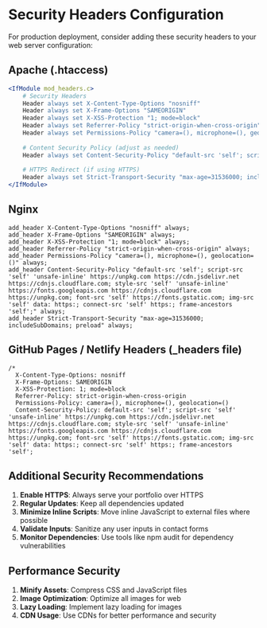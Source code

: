 # Security Headers Configuration

For production deployment, consider adding these security headers to your web server configuration:

## Apache (.htaccess)
```apache
<IfModule mod_headers.c>
    # Security Headers
    Header always set X-Content-Type-Options "nosniff"
    Header always set X-Frame-Options "SAMEORIGIN"
    Header always set X-XSS-Protection "1; mode=block"
    Header always set Referrer-Policy "strict-origin-when-cross-origin"
    Header always set Permissions-Policy "camera=(), microphone=(), geolocation=()"
    
    # Content Security Policy (adjust as needed)
    Header always set Content-Security-Policy "default-src 'self'; script-src 'self' 'unsafe-inline' https://unpkg.com https://cdn.jsdelivr.net https://cdnjs.cloudflare.com; style-src 'self' 'unsafe-inline' https://fonts.googleapis.com https://cdnjs.cloudflare.com https://unpkg.com; font-src 'self' https://fonts.gstatic.com; img-src 'self' data: https:; connect-src 'self' https:; frame-ancestors 'self';"
    
    # HTTPS Redirect (if using HTTPS)
    Header always set Strict-Transport-Security "max-age=31536000; includeSubDomains; preload"
</IfModule>
```

## Nginx
```nginx
add_header X-Content-Type-Options "nosniff" always;
add_header X-Frame-Options "SAMEORIGIN" always;
add_header X-XSS-Protection "1; mode=block" always;
add_header Referrer-Policy "strict-origin-when-cross-origin" always;
add_header Permissions-Policy "camera=(), microphone=(), geolocation=()" always;
add_header Content-Security-Policy "default-src 'self'; script-src 'self' 'unsafe-inline' https://unpkg.com https://cdn.jsdelivr.net https://cdnjs.cloudflare.com; style-src 'self' 'unsafe-inline' https://fonts.googleapis.com https://cdnjs.cloudflare.com https://unpkg.com; font-src 'self' https://fonts.gstatic.com; img-src 'self' data: https:; connect-src 'self' https:; frame-ancestors 'self';" always;
add_header Strict-Transport-Security "max-age=31536000; includeSubDomains; preload" always;
```

## GitHub Pages / Netlify Headers (_headers file)
```
/*
  X-Content-Type-Options: nosniff
  X-Frame-Options: SAMEORIGIN
  X-XSS-Protection: 1; mode=block
  Referrer-Policy: strict-origin-when-cross-origin
  Permissions-Policy: camera=(), microphone=(), geolocation=()
  Content-Security-Policy: default-src 'self'; script-src 'self' 'unsafe-inline' https://unpkg.com https://cdn.jsdelivr.net https://cdnjs.cloudflare.com; style-src 'self' 'unsafe-inline' https://fonts.googleapis.com https://cdnjs.cloudflare.com https://unpkg.com; font-src 'self' https://fonts.gstatic.com; img-src 'self' data: https:; connect-src 'self' https:; frame-ancestors 'self';
```

## Additional Security Recommendations

1. **Enable HTTPS**: Always serve your portfolio over HTTPS
2. **Regular Updates**: Keep all dependencies updated
3. **Minimize Inline Scripts**: Move inline JavaScript to external files where possible
4. **Validate Inputs**: Sanitize any user inputs in contact forms
5. **Monitor Dependencies**: Use tools like npm audit for dependency vulnerabilities

## Performance Security

1. **Minify Assets**: Compress CSS and JavaScript files
2. **Image Optimization**: Optimize all images for web
3. **Lazy Loading**: Implement lazy loading for images
4. **CDN Usage**: Use CDNs for better performance and security